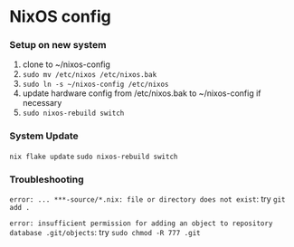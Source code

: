 # NixOS config

### Setup on new system
1. clone to ~/nixos-config
1. `sudo mv /etc/nixos /etc/nixos.bak`
1. `sudo ln -s ~/nixos-config /etc/nixos`
1. update hardware config from /etc/nixos.bak to ~/nixos-config if necessary
1. `sudo nixos-rebuild switch`

### System Update

`nix flake update`
`sudo nixos-rebuild switch`

### Troubleshooting

`error: ... ***-source/*.nix: file or directory does not exist`:
try `git add .`

`error: insufficient permission for adding an object to repository database .git/objects`:
try `sudo chmod -R 777 .git`
